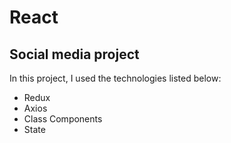# React

## Social media project 

In this project, I used the technologies listed below:

- Redux
- Axios
- Class Components
- State
